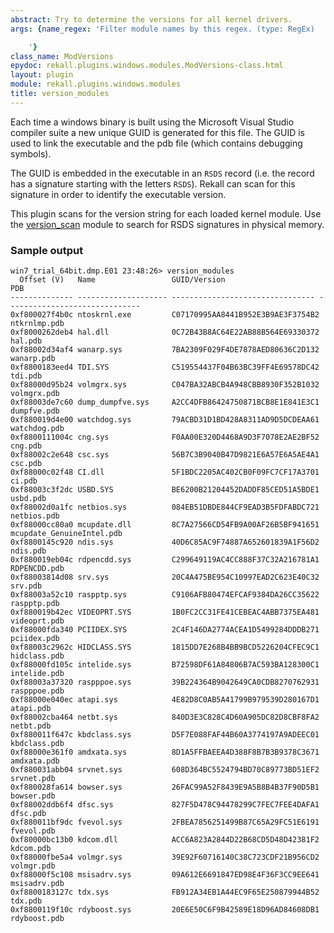 ```yaml
---
abstract: Try to determine the versions for all kernel drivers.
args: {name_regex: 'Filter module names by this regex. (type: RegEx)

    '}
class_name: ModVersions
epydoc: rekall.plugins.windows.modules.ModVersions-class.html
layout: plugin
module: rekall.plugins.windows.modules
title: version_modules
---
```



Each time a windows binary is built using the Microsoft Visual Studio compiler
suite a new unique GUID is generated for this file. The GUID is used to link the
executable and the pdb file (which contains debugging symbols).

The GUID is embedded in the executable in an `RSDS` record (i.e. the record has
a signature starting with the letters `RSDS`). Rekall can scan for this
signature in order to identify the executable version.

This plugin scans for the version string for each loaded kernel module. Use the
[version_scan](VersionScan.html) module to search for RSDS signatures in
physical memory.

### Sample output

```
win7_trial_64bit.dmp.E01 23:48:26> version_modules
  Offset (V)   Name                 GUID/Version                     PDB
-------------- -------------------- -------------------------------- ------------------------------
0xf800027f4b0c ntoskrnl.exe         C07170995AA8441B952E3B9AE3F3754B2 ntkrnlmp.pdb
0xf8000262deb4 hal.dll              0C72B43B8AC64E22AB88B564E69330372 hal.pdb
0xf88002d34af4 wanarp.sys           7BA2309F029F4DE7878AED80636C2D132 wanarp.pdb
0xf8800183eed4 TDI.SYS              C519554437F04B63BC39FF4E69578DC42 tdi.pdb
0xf88000d95b24 volmgrx.sys          C047BA32ABCB4A948CBB8930F352B1032 volmgrx.pdb
0xf88003de7c60 dump_dumpfve.sys     A2CC4DFB86424750871BCB8E1E841E3C1 dumpfve.pdb
0xf880019d4e00 watchdog.sys         79ACBD31D1BD428A8311AD9D5DCDEAA61 watchdog.pdb
0xf8800111004c cng.sys              F0AA00E320D4468A9D3F7078E2AE2BF52 cng.pdb
0xf88002c2e648 csc.sys              56B7C3B9040B47D9821E6A57E6A5AE4A1 csc.pdb
0xf88000c02f48 CI.dll               5F1BDC2205AC402CB0F09FC7CF17A3701 ci.pdb
0xf88003c3f2dc USBD.SYS             BE6200B21204452DADDF85CED51A5BDE1 usbd.pdb
0xf88002d0a1fc netbios.sys          084EB51DBDE844CF9EAD3B5FDFABDC721 netbios.pdb
0xf88000cc80a0 mcupdate.dll         8C7A27566CD54FB9A00AF26B5BF941651 mcupdate_GenuineIntel.pdb
0xf8800145c920 ndis.sys             40D6C85AC9F74887A652601839A1F56D2 ndis.pdb
0xf880019eb04c rdpencdd.sys         C299649119AC4CC888F37C32A216781A1 RDPENCDD.pdb
0xf88003814d08 srv.sys              20C4A475BE954C10997EAD2C623E40C32 srv.pdb
0xf88003a52c10 raspptp.sys          C9106AFB80474EFCAF9384DA26CC35622 raspptp.pdb
0xf880019b42ec VIDEOPRT.SYS         1B0FC2CC31FE41CEBEAC4ABB7375EA481 videoprt.pdb
0xf88000fda340 PCIIDEX.SYS          2C4F146DA2774ACEA1D5499284DDDB271 pciidex.pdb
0xf88003c2962c HIDCLASS.SYS         1815DD7E268B4BB9BCD5226204CFEC9C1 hidclass.pdb
0xf88000fd105c intelide.sys         B72598DF61A84806B7AC593BA128300C1 intelide.pdb
0xf88003a37320 raspppoe.sys         39B224364B9042649CA0CDB8270762931 raspppoe.pdb
0xf88000e040ec atapi.sys            4E82D8C0AB5A41799B979539D280167D1 atapi.pdb
0xf88002cba464 netbt.sys            840D3E3C828C4D60A905DC82D8CBF8FA2 netbt.pdb
0xf880011f647c kbdclass.sys         D5F7E088FAF44B60A3774197A9ADEEC01 kbdclass.pdb
0xf88000e361f0 amdxata.sys          8D1A5FFBAEEA4D388F8B7B3B9378C3671 amdxata.pdb
0xf880031abb04 srvnet.sys           608D364BC5524794BD70C89773BD51EF2 srvnet.pdb
0xf880028fa614 bowser.sys           26FAC99A52F8439E9A5B8B4B37F90D5B1 bowser.pdb
0xf88002ddb6f4 dfsc.sys             827F5D478C94478299C7FEC7FEE4DAFA1 dfsc.pdb
0xf880011bf9dc fvevol.sys           2FBEA7856251499B87C65A29FC51E6191 fvevol.pdb
0xf80000bc13b0 kdcom.dll            ACC6A823A2844D22B68CD5D48D42381F2 kdcom.pdb
0xf88000fbe5a4 volmgr.sys           39E92F60716140C38C723CDF21B956CD2 volmgr.pdb
0xf88000f5c108 msisadrv.sys         09A612E6691847ED98E4F36F3CC9EE641 msisadrv.pdb
0xf8800183127c tdx.sys              FB912A34EB1A44EC9F65E250879944B52 tdx.pdb
0xf8800119f10c rdyboost.sys         20E6E50C6F9B42589E18D96AD84608DB1 rdyboost.pdb
```